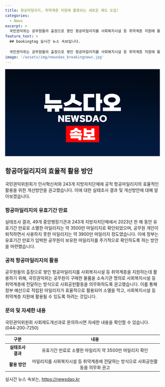 ```yaml
---
title: 항공마일리지, 취약계층 지원에 활용되는 새로운 제도 도입!
categories:
  - News
excerpt: >
  국민권익위는 공무원들의 출장으로 쌓인 항공마일리지를 사회복지시설 등 취약계층 지원에 활용하는 방안을 권고했다. 실태조사에 따르면 유효기간 만료로 약 3500만 마일리지가 소멸되었고, 퇴직으로 사용되지 않은 약 3900만 마일리지가 확인됐다. 이를 개선하기 위해 정부는 공적 항공마일리지의 활용도를 높일 방안을 추진 중이다. 유효기간 만료 및 퇴직이 예정된 공무원의 마일리지를 확인하고 사회복지시설에 전달하도록 하는 것이 주요 내용이며, 국민권익위는 예산 누수 방지 및 취약계층 지원을 위해 이를 활용하고자 한다.
feature_text: >
  ## bookingtag 실시간 뉴스 속보입니다.

  국민권익위는 공무원들의 출장으로 쌓인 항공마일리지를 사회복지시설 등 취약계층 지원에 활용하는 방안을 권고했다. 실태조사에 따르면 유효기간 만료로 약 3500만 마일리지가 소멸되었고, 퇴직으로 사용되지 않은 약 3900만 마일리지가 확인됐다. 이를 개선하기 위해 정부는 공적 항공마일리지의 활용도를 높일 방안을 추진 중이다. 유효기간 만료 및 퇴직이 예정된 공무원의 마일리지를 확인하고 사회복지시설에 전달하도록 하는 것이 주요 내용이며, 국민권익위는 예산 누수 방지 및 취약계층 지원을 위해 이를 활용하고자 한다.
image: '/assets/img/newsdao_breakingnews.jpg'
---
```


<p><img src="/assets/img/newsdao_breakingnews.jpg" alt="bookingtag 속보" /></p>

<h2 data-ke-size="size26">항공마일리지의 효율적 활용 방안</h2>

<p data-ke-size="size16">국민권익위원회가 인사혁신처와 243개 지방자치단체에 공적 항공마일리지의 효율적인 활용을 위한 개선방안을 권고했습니다. 이에 대한 실태조사 결과 및 개선방안에 대해 알아보겠습니다.</p>

<h3>항공마일리지의 유효기간 만료</h3>

<p data-ke-size="size16">실태조사 결과, 49개 중앙행정기관과 243개 지방자치단체에서 2023년 한 해 동안 유효기간 만료로 소멸한 마일리지는 약 3500만 마일리지로 확인되었으며, 공무원 개인이 퇴직하면서 사용하지 못한 마일리지는 약 3900만 마일리지 정도였습니다. 이에 정부는 유효기간 만료가 임박한 공무원이 보유한 마일리지를 주기적으로 확인하도록 하는 방안을 마련했습니다.</p>

<h3>공적 항공마일리지의 활용</h3>

<p data-ke-size="size16">공무원들의 출장으로 쌓인 항공마일리지를 사회복지시설 등 취약계층을 지원하는데 활용하기 위해, 국민권익위는 공무원이 구매한 물품을 소속기관 명의로 사회복지시설 등 취약계층에 전달하는 방식으로 사회공헌활동을 의무화하도록 권고했습니다. 이를 통해 정부 예산으로 적립된 마일리지가 효율적으로 활용되어 소멸을 막고, 사회복지시설 등 취약계층 지원에 활용될 수 있도록 하려는 것입니다.</p>

<h3>문의 및 자세한 내용</h3>

<p data-ke-size="size16">국민권익위원회 사회제도개선과로 문의하시면 자세한 내용을 확인할 수 있습니다. (044-200-7250)</p>

<p data-ke-size="size16"></p>

<table>
    <thead>
        <tr>
            <th style="text-align: center;">구분</th>
            <th style="text-align: center;">내용</th>
        </tr>
    </thead>
    <tbody>
        <tr>
            <td style="text-align: center;"><b>실태조사 결과</b></td>
            <td style="text-align: center;">유효기간 만료로 소멸한 마일리지 약 3500만 마일리지 확인</td>
        </tr>
        <tr>
            <td style="text-align: center;"><b>활용 방안</b></td>
            <td style="text-align: center;">마일리지를 사회복지시설 등 취약계층에 전달하는 방식으로 사회공헌활동을 의무화 권고</td>
        </tr>
    </tbody>
</table>

<p data-ke-size="size16"></p>
실시간 뉴스 속보는, <a href="https://newsdao.kr" rel="dofollow">https://newsdao.kr</a>


